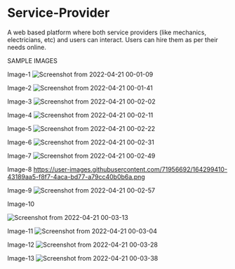 # Service-Provider
A web based platform where both service providers (like mechanics, electricians, etc) and users can interact. Users can hire them as per their needs online.

SAMPLE IMAGES

Image-1
![Screenshot from 2022-04-21 00-01-09](https://user-images.githubusercontent.com/71956692/164299256-d88de469-bc17-4761-af84-ba58eac22b2a.png)

Image-2
![Screenshot from 2022-04-21 00-01-41](https://user-images.githubusercontent.com/71956692/164299290-b3921bcb-73b6-41c9-91a9-fa4a861c27c2.png)

Image-3
![Screenshot from 2022-04-21 00-02-02](https://user-images.githubusercontent.com/71956692/164299313-da2411c1-24bf-4310-a18e-0f27cae1a615.png)

Image-4
![Screenshot from 2022-04-21 00-02-11](https://user-images.githubusercontent.com/71956692/164299330-f7255a9d-b756-4528-99eb-e9423b15ba74.png)

Image-5
![Screenshot from 2022-04-21 00-02-22](https://user-images.githubusercontent.com/71956692/164299362-ed266be6-de30-4f4f-baf1-5659e0918676.png)

Image-6
![Screenshot from 2022-04-21 00-02-31](https://user-images.githubusercontent.com/71956692/164299394-508f7032-384a-49c3-9176-fa656b83ecde.png)

Image-7
![Screenshot from 2022-04-21 00-02-49](https://user-images.githubusercontent.com/71956692/164299427-23423830-a3f7-45cc-8556-cc0356144894.png)

Image-8
https://user-images.githubusercontent.com/71956692/164299410-43189aa5-f8f7-4aca-bd77-a79cc40b0b6a.png

Image-9
![Screenshot from 2022-04-21 00-02-57](https://user-images.githubusercontent.com/71956692/164299469-5938ffee-d69b-479e-8dcd-562525a64913.png)

Image-10

![Screenshot from 2022-04-21 00-03-13](https://user-images.githubusercontent.com/71956692/164299528-486ed9f0-65fe-4632-bd7e-c04be4536b7d.png)

Image-11
![Screenshot from 2022-04-21 00-03-04](https://user-images.githubusercontent.com/71956692/164299498-b37abbf2-5b5f-41b1-91e1-d2bc65dfc133.png)

Image-12
![Screenshot from 2022-04-21 00-03-28](https://user-images.githubusercontent.com/71956692/164299559-8c57c21b-8ad2-4187-89a6-583fbbc86d8c.png)

Image-13
![Screenshot from 2022-04-21 00-03-38](https://user-images.githubusercontent.com/71956692/164299584-a62bebc9-1fba-4837-8b17-e4befdc36644.png)
